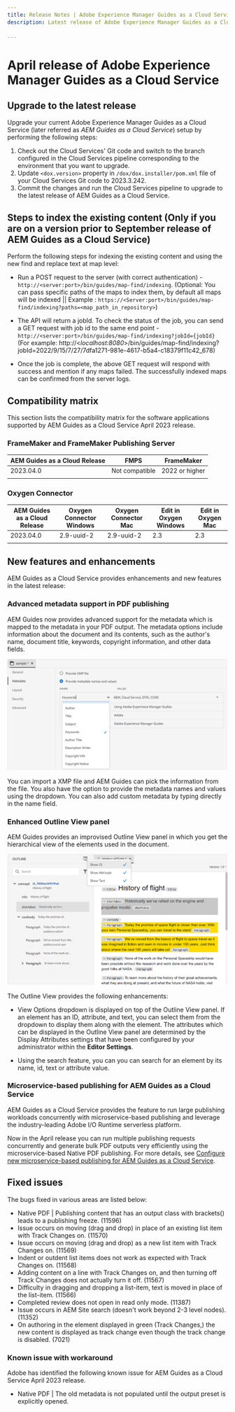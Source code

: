 ```yaml
---
title: Release Notes | Adobe Experience Manager Guides as a Cloud Service, April 2023 release
description: Latest release of Adobe Experience Manager Guides as a Cloud Service

---
```

# April release of Adobe Experience Manager Guides as a Cloud Service 

## Upgrade to the latest release

Upgrade your current Adobe Experience Manager Guides as a Cloud Service (later referred as *AEM Guides as a Cloud Service*) setup by performing the following steps:
1. Check out the Cloud Services' Git code and switch to the branch configured in the Cloud Services pipeline corresponding to the environment that you want to upgrade.
2. Update `<dox.version>` property in `/dox/dox.installer/pom.xml` file of your Cloud Services Git code to 2023.3.242.
3. Commit the changes and run the Cloud Services pipeline to upgrade to the latest release of AEM Guides as a Cloud Service.

## Steps to index the existing content (Only if you are on a version prior to September release of AEM Guides as a Cloud Service)

Perform the following steps for indexing the existing content and using the new find and replace text at map level:

* Run a POST request to the server (with correct authentication) - `http://<server:port>/bin/guides/map-find/indexing`.
(Optional: You can pass specific paths of the maps to index them, by default all maps will be indexed || Example : `https://<Server:port>/bin/guides/map-find/indexing?paths=<map_path_in_repository>`)

* The API will return a jobId. To check the status of the job, you can send a GET request with job id to the same end point - `http://<server:port>/bin/guides/map-find/indexing?jobId={jobId}`
(For example: http://<_localhost:8080_>/bin/guides/map-find/indexing?jobId=2022/9/15/7/27/7dfa1271-981e-4617-b5a4-c18379f11c42_678)

* Once the job is complete, the above GET request will respond with success and mention if any maps failed. The successfully indexed maps can be confirmed from the server logs.

## Compatibility matrix

This section lists the compatibility matrix for the software applications supported by AEM Guides as a Cloud Service April 2023 release. 

### FrameMaker and FrameMaker Publishing Server

| AEM Guides as a Cloud Release| FMPS | FrameMaker |
| --- | --- | --- |
| 2023.04.0 | Not compatible | 2022 or higher |
| | | |


### Oxygen Connector

| AEM Guides as a Cloud Release | Oxygen Connector Windows | Oxygen Connector Mac | Edit in Oxygen Windows | Edit in Oxygen Mac | 
| --- | --- | --- | --- | --- |
| 2023.04.0| 2.9-uuid-2 | 2.9-uuid-2 | 2.3 | 2.3 | 
|  |  |  |  |


## New features and enhancements

AEM Guides as a Cloud Service provides enhancements and new features in the latest release:

### Advanced metadata support in PDF publishing

AEM Guides now provides advanced support for the metadata which is mapped to the metadata in your PDF output. The metadata options include information about the document and its contents, such as the author's name, document title, keywords, copyright information, and other data fields.

<img src="assets/pdf-metadata.png" alt=" native pdf metadata">

You can import a XMP file and AEM Guides can pick the information from the file. You also have the option to provide the metadata names and values using the dropdown. You can also add custom metadata by typing directly in the name field.
 

### Enhanced Outline View panel

AEM Guides provides an improvised Outline View panel in which you get the hierarchical view of the elements used in the document.

<img src="assets/select-element-content-outline-view_cs.png" alt=" native pdf metadata">

The Outline View provides the following enhancements:

* View Options dropdown is displayed on top of the Outline View panel. If an element has an ID, attribute, and text, you can select them from the dropdown to display them along with the element. The attributes which can be displayed in the Outline View panel are determined by the Display Attributes settings that have been configured by your administrator within the **Editor Settings**.

* Using the search feature, you can  you can search for an element by its name, id, text or attribute value. 


### Microservice-based publishing for AEM Guides as a Cloud Service

AEM Guides as a Cloud Service provides the feature to run large publishing workloads concurrently with microservice-based publishing and leverage the industry-leading Adobe I/O Runtime serverless platform.

Now in the April release you can run multiple publishing requests concurrently and generate bulk PDF outputs very efficiently using the microservice-based Native PDF publishing.
For more details, see [Configure new microservice-based publishing for AEM Guides as a Cloud Service](../knowledge-base/publishing/configure-microservices.md).


## Fixed issues

The bugs fixed in various areas are listed below:

* Native PDF | Publishing content that has an output class with brackets() leads to a publishing freeze. (11596)
* Issue occurs on moving (drag and drop) in place of an existing list item with Track Changes on. (11570)
* Issue occurs on moving (drag and drop) as a new list item with Track Changes on. (11569)
* Indent or outdent list items does not work as expected with Track Changes on. (11568)
* Adding content on a line with  Track Changes on, and then turning off Track Changes does not actually turn it off. (11567)
* Difficulty in dragging and dropping a list-item, text is moved in place of the list-item. (11566)
* Completed review does not open in read only mode. (11387)
* Issue occurs in AEM Site search (doesn't work beyond 2-3 level nodes). (11352)
* On authoring in the element displayed in green (Track Changes,) the new content is displayed as track change even though the track change is disabled. (7021)

### Known issue with workaround

Adobe has identified the following known issue for AEM Guides as a Cloud Service April 2023 release.

* Native PDF | The old metadata is not populated until the output preset is explicitly opened. 

